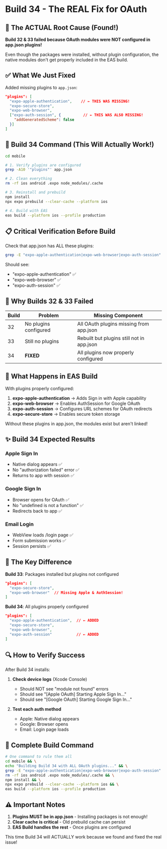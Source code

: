 # Build 34 - The REAL Fix for OAuth

## 🎯 The ACTUAL Root Cause (Found!)

**Build 32 & 33 failed because OAuth modules were NOT configured in app.json plugins!**

Even though the packages were installed, without plugin configuration, the native modules don't get properly included in the EAS build.

## ✅ What We Just Fixed

Added missing plugins to `app.json`:
```json
"plugins": [
  "expo-apple-authentication",    // ← THIS WAS MISSING!
  "expo-secure-store",
  "expo-web-browser",
  ["expo-auth-session", {          // ← THIS WAS ALSO MISSING!
    "addGeneratedScheme": false
  }]
]
```

## 🚀 Build 34 Command (This Will Actually Work!)

```bash
cd mobile

# 1. Verify plugins are configured
grep -A10 '"plugins"' app.json

# 2. Clean everything
rm -rf ios android .expo node_modules/.cache

# 3. Reinstall and prebuild
npm install
npx expo prebuild --clear-cache --platform ios

# 4. Build with EAS
eas build --platform ios --profile production
```

## 📋 Critical Verification Before Build

Check that app.json has ALL these plugins:
```bash
grep -E "expo-apple-authentication|expo-web-browser|expo-auth-session" app.json
```

Should see:
- "expo-apple-authentication" ✅
- "expo-web-browser" ✅  
- "expo-auth-session" ✅

## 🔧 Why Builds 32 & 33 Failed

| Build | Problem | Missing Component |
|-------|---------|------------------|
| 32 | No plugins configured | All OAuth plugins missing from app.json |
| 33 | Still no plugins | Rebuilt but plugins still not in app.json |
| 34 | **FIXED** | All plugins now properly configured |

## 📱 What Happens in EAS Build

With plugins properly configured:

1. **expo-apple-authentication** → Adds Sign in with Apple capability
2. **expo-web-browser** → Enables AuthSession for Google OAuth
3. **expo-auth-session** → Configures URL schemes for OAuth redirects
4. **expo-secure-store** → Enables secure token storage

Without these plugins in app.json, the modules exist but aren't linked!

## ✨ Build 34 Expected Results

### Apple Sign In
- Native dialog appears ✅
- No "authorization failed" error ✅
- Returns to app with session ✅

### Google Sign In  
- Browser opens for OAuth ✅
- No "undefined is not a function" ✅
- Redirects back to app ✅

### Email Login
- WebView loads /login page ✅
- Form submission works ✅
- Session persists ✅

## 🎯 The Key Difference

**Build 33**: Packages installed but plugins not configured
```json
"plugins": [
  "expo-secure-store",
  "expo-web-browser"  // Missing Apple & AuthSession!
]
```

**Build 34**: All plugins properly configured
```json
"plugins": [
  "expo-apple-authentication",  // ← ADDED
  "expo-secure-store",
  "expo-web-browser",
  "expo-auth-session"           // ← ADDED
]
```

## 🔍 How to Verify Success

After Build 34 installs:

1. **Check device logs** (Xcode Console)
   - Should NOT see "module not found" errors
   - Should see "[Apple OAuth] Starting Apple Sign In..."
   - Should see "[Google OAuth] Starting Google Sign In..."

2. **Test each auth method**
   - Apple: Native dialog appears
   - Google: Browser opens
   - Email: Login page loads

## 📝 Complete Build Command

```bash
# One command to rule them all
cd mobile && \
echo "Building Build 34 with ALL OAuth plugins..." && \
grep -E "expo-apple-authentication|expo-web-browser|expo-auth-session" app.json && \
rm -rf ios android .expo node_modules/.cache && \
npm install && \
npx expo prebuild --clear-cache --platform ios && \
eas build --platform ios --profile production
```

## ⚠️ Important Notes

1. **Plugins MUST be in app.json** - Installing packages is not enough!
2. **Clear cache is critical** - Old prebuild cache can persist
3. **EAS Build handles the rest** - Once plugins are configured

This time Build 34 will ACTUALLY work because we found and fixed the real issue!